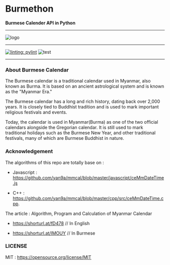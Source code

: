 # Burmethon

**Burmese Calender API in Python**

---

![logo](/assets/logo.svg)

---

[![linting: pylint](https://img.shields.io/badge/linting-pylint-yellowgreen)](https://github.com/pylint-dev/pylint) ![test](./badges/tests.svg)

---


### About Burmese Calendar


The Burmese calendar is a traditional calendar used in Myanmar, also known as Burma. 
It is based on an ancient astrological system and is known as the "Myanmar Era."

The Burmese calendar has a long and rich history, dating back over 2,000 years. 
It is closely tied to Buddhist tradition and is used to mark important religious festivals and events.

Today, the calendar is used in Myanmar(Burma) as one of the two official calendars alongside the Gregorian calendar. 
It is still used to mark traditional holidays such as the Burmese New Year, and other traditional festivals, many of which are Burmese Buddhist in nature.


### Acknowledgement

The  algorithms of this repo are totally base on :

- Javascript : https://github.com/yan9a/mmcal/blob/master/javascript/ceMmDateTime.js

- C++ : https://github.com/yan9a/mmcal/blob/master/cpp/src/ceMmDateTime.cpp.

The article : Algorithm, Program and Calculation of Myanmar Calendar

- https://shorturl.at/fD478  // In English
              
- https://shorturl.at/IMOUY // In Burmese

### LICENSE

MIT : https://opensource.org/license/MIT